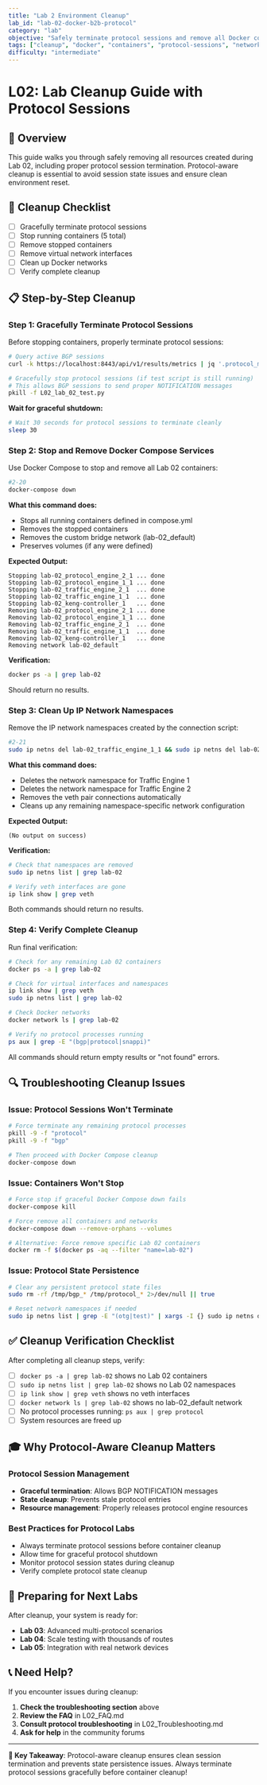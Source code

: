 ```yaml
---
title: "Lab 2 Environment Cleanup"
lab_id: "lab-02-docker-b2b-protocol"
category: "lab"
objective: "Safely terminate protocol sessions and remove all Docker containers and virtual network interfaces created during Lab 2."
tags: ["cleanup", "docker", "containers", "protocol-sessions", "network-interfaces"]
difficulty: "intermediate"
---
```


# L02: Lab Cleanup Guide with Protocol Sessions

## 🎯 Overview
This guide walks you through safely removing all resources created during Lab 02, including proper protocol session termination. Protocol-aware cleanup is essential to avoid session state issues and ensure clean environment reset.

## 🧹 Cleanup Checklist
- [ ] Gracefully terminate protocol sessions
- [ ] Stop running containers (5 total)
- [ ] Remove stopped containers
- [ ] Remove virtual network interfaces
- [ ] Clean up Docker networks
- [ ] Verify complete cleanup

## 📋 Step-by-Step Cleanup

### Step 1: Gracefully Terminate Protocol Sessions

Before stopping containers, properly terminate protocol sessions:

```bash
# Query active BGP sessions
curl -k https://localhost:8443/api/v1/results/metrics | jq '.protocol_metrics.bgp'

# Gracefully stop protocol sessions (if test script is still running)
# This allows BGP sessions to send proper NOTIFICATION messages
pkill -f L02_lab_02_test.py
```

**Wait for graceful shutdown:**
```bash
# Wait 30 seconds for protocol sessions to terminate cleanly
sleep 30
```

### Step 2: Stop and Remove Docker Compose Services

Use Docker Compose to stop and remove all Lab 02 containers:

```bash
#2-20
docker-compose down
```

**What this command does:**
- Stops all running containers defined in compose.yml
- Removes the stopped containers
- Removes the custom bridge network (lab-02_default)
- Preserves volumes (if any were defined)

**Expected Output:**
```
Stopping lab-02_protocol_engine_2_1 ... done
Stopping lab-02_protocol_engine_1_1 ... done
Stopping lab-02_traffic_engine_2_1  ... done
Stopping lab-02_traffic_engine_1_1  ... done
Stopping lab-02_keng-controller_1   ... done
Removing lab-02_protocol_engine_2_1 ... done
Removing lab-02_protocol_engine_1_1 ... done
Removing lab-02_traffic_engine_2_1  ... done
Removing lab-02_traffic_engine_1_1  ... done
Removing lab-02_keng-controller_1   ... done
Removing network lab-02_default
```

**Verification:**
```bash
docker ps -a | grep lab-02
```
Should return no results.

### Step 3: Clean Up IP Network Namespaces

Remove the IP network namespaces created by the connection script:

```bash
#2-21
sudo ip netns del lab-02_traffic_engine_1_1 && sudo ip netns del lab-02_traffic_engine_2_1
```

**What this command does:**
- Deletes the network namespace for Traffic Engine 1
- Deletes the network namespace for Traffic Engine 2
- Removes the veth pair connections automatically
- Cleans up any remaining namespace-specific network configuration

**Expected Output:**
```
(No output on success)
```

**Verification:**
```bash
# Check that namespaces are removed
sudo ip netns list | grep lab-02

# Verify veth interfaces are gone
ip link show | grep veth
```
Both commands should return no results.

### Step 4: Verify Complete Cleanup

Run final verification:

```bash
# Check for any remaining Lab 02 containers
docker ps -a | grep lab-02

# Check for virtual interfaces and namespaces
ip link show | grep veth
sudo ip netns list | grep lab-02

# Check Docker networks
docker network ls | grep lab-02

# Verify no protocol processes running
ps aux | grep -E "(bgp|protocol|snappi)"
```

All commands should return empty results or "not found" errors.

## 🔍 Troubleshooting Cleanup Issues

### Issue: Protocol Sessions Won't Terminate

```bash
# Force terminate any remaining protocol processes
pkill -9 -f "protocol"
pkill -9 -f "bgp"

# Then proceed with Docker Compose cleanup
docker-compose down
```

### Issue: Containers Won't Stop

```bash
# Force stop if graceful Docker Compose down fails
docker-compose kill

# Force remove all containers and networks
docker-compose down --remove-orphans --volumes

# Alternative: Force remove specific Lab 02 containers
docker rm -f $(docker ps -aq --filter "name=lab-02")
```

### Issue: Protocol State Persistence

```bash
# Clear any persistent protocol state files
sudo rm -rf /tmp/bgp_* /tmp/protocol_* 2>/dev/null || true

# Reset network namespaces if needed
sudo ip netns list | grep -E "(otg|test)" | xargs -I {} sudo ip netns delete {}
```

## ✅ Cleanup Verification Checklist

After completing all cleanup steps, verify:

- [ ] `docker ps -a | grep lab-02` shows no Lab 02 containers
- [ ] `sudo ip netns list | grep lab-02` shows no Lab 02 namespaces
- [ ] `ip link show | grep veth` shows no veth interfaces
- [ ] `docker network ls | grep lab-02` shows no lab-02_default network
- [ ] No protocol processes running: `ps aux | grep protocol`
- [ ] System resources are freed up

## 🎓 Why Protocol-Aware Cleanup Matters

### Protocol Session Management
- **Graceful termination**: Allows BGP NOTIFICATION messages
- **State cleanup**: Prevents stale protocol entries
- **Resource management**: Properly releases protocol engine resources

### Best Practices for Protocol Labs
- Always terminate protocol sessions before container cleanup
- Allow time for graceful protocol shutdown
- Monitor protocol session states during cleanup
- Verify complete protocol state cleanup

## 🔄 Preparing for Next Labs

After cleanup, your system is ready for:
- **Lab 03**: Advanced multi-protocol scenarios
- **Lab 04**: Scale testing with thousands of routes
- **Lab 05**: Integration with real network devices

## 📞 Need Help?

If you encounter issues during cleanup:

1. **Check the troubleshooting section** above
2. **Review the FAQ** in L02_FAQ.md
3. **Consult protocol troubleshooting** in L02_Troubleshooting.md
4. **Ask for help** in the community forums

---

**🎯 Key Takeaway**: Protocol-aware cleanup ensures clean session termination and prevents state persistence issues. Always terminate protocol sessions gracefully before container cleanup!
